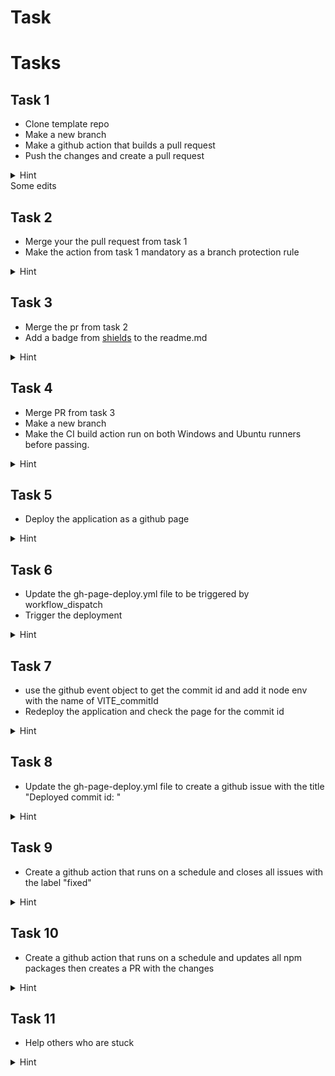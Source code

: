# Task

# Tasks

## Task 1

- Clone template repo
- Make a new branch
- Make a github action that builds a pull request
- Push the changes and create a pull request

<details>
    <summary>Hint</summary>
Gh action support multiple triggers, one of them is `pull_request` which is triggered when a PR is created or updated.
When running a gh action usually you want to checkout the code, as this is not done by default you need to add a step to do this.
In this project your need to run `npm install` and `npm run build` to build the project.

The below code needs to be added to the file in .github/workflows/ci.yml

```yaml
name: CI # Name of the workflow

on:
  pull_request: #Runs when pull request is created or updated

jobs:
  build:
    name: Build # Name of your job
    runs-on: ubuntu-latest # What OS to run on, usually windows-latest or ubuntu-latest

    steps:
      - name: Checkout code #When the github action starts its an empty container, so to interact with your codebase you need to checkout the repo first
        uses: actions/checkout@v2

      - name: Build # This step will install npm dependencies and build the project
        shell: bash
        run: |
          npm install
          npm run build

```
</details>
Some edits

## Task 2

- Merge your the pull request from task 1
- Make the action from task 1 mandatory as a branch protection rule

<details>
    <summary>Hint</summary>
To make the action mandatory you need to add a branch protection rule.
1. Go to github settings in the web browser
2. Navigate to rules and then rulesets
3. Click new branch ruleset
4. Give it a name (I usually call it main)
5. Set enforcement status to active
6. Click add target and select include default branch (main)
7. Scroll down and check `Require status checks to pass`
8. Click add checks
9. Write the name of the job in your ci.yml workflow (Build)
10. Click create

Now you can make a pull request to check if its working
The `merge` button on the pull request will be greyed out until the action completes
</details>

## Task 3

- Merge the pr from task 2
- Add a badge from [shields](https://shields.io) to the readme.md

<details>
    <summary>Hint</summary>

To add a badge to the readme you need to add a markdown snippet.
The snippet should look something like this:
1. Remove the `\`
2. Change github username to your username
3. Change repo name to your repo name
4. Add workflow name (ci.yml)
\![GitHub Workflow Status (with event)](https://img.shields.io/github/actions/workflow/status/<Github username>/<repo name>/<Workflow name>?label=Build)


The badge will probably say build failed but that is because the badge is for the main branch where the action has failed
</details>

## Task 4 

- Merge PR from task 3
- Make a new branch
- Make the CI build action run on both Windows and Ubuntu runners before passing.

<details>
    <summary>Hint</summary>

To run the action on both Windows and Ubuntu you need to add a matrix to the action.
The matrix configuration should look something like this:
```yaml
name: CI

on:
  pull_request:

jobs:
  build:
    strategy:
      matrix:
        os: [ubuntu-latest, windows-latest]
    name: Build
    runs-on: ${{matrix.os}}

    steps:
      - name: Checkout code
        uses: actions/checkout@v2

      - name: Build
        shell: bash
        run: |
          npm install
          npm run build
```
You can then use the `matrix.os` variable to run different commands based on the OS.

If everything is working you should see two CI / Build runs on your pull request

> [!WARNING]  
> Your branch protection rule is now invalid for some reason and will never succeed
> To fix it update the branch protection rule and add `Build (ubuntu-latest)` and `Build (windows-latest)`

</details>


## Task 5 

- Deploy the application as a github page

<details>
    <summary>Hint</summary>

Look at the gh-page-deploy.yml file in the .github/workflows folder
This file is a template for deploying a static site to github pages.
You need to change the `run` step to build your project and then deploy it to the gh-pages branch.

```yaml
      - name: Deploy
        run: |
          npm install
          npm run build
```
</details>

## Task 6 

- Update the gh-page-deploy.yml file to be triggered by workflow_dispatch
- Trigger the deployment

<details>
    <summary>Hint</summary>
    ```yaml
    on:
        workflow_dispatch:
    ```
</details>

## Task 7 

- use the github event object to get the commit id and add it node env with the name of VITE_commitId
- Redeploy the application and check the page for the commit id

<details>
    <summary>Hint</summary>

Look at the gh-page-deploy.yml file in the .github/workflows folder
This file is a template for deploying a static site to github pages.
You need to change the `run` step to build your project and then deploy it to the gh-pages branch.

```yaml
      - name: Deploy
        run: |
          npm install
          npm run build
          echo "VITE_commitId=${{github.sha}}" >> .env
```
</details>


## Task 8

- Update the gh-page-deploy.yml file to create a github issue with the title "Deployed commit id: <commit id>" 

<details>
    <summary>Hint</summary>
You are a pro, no more hints for you.
</details>

## Task 9 

- Create a github action that runs on a schedule and closes all issues with the label "fixed"

<details>
    <summary>Hint</summary>
You are a pro, no more hints for you.
</details>

## Task 10 

- Create a github action that runs on a schedule and updates all npm packages then creates a PR with the changes

<details>
    <summary>Hint</summary>
You are a pro, no more hints for you.
</details>

## Task 11

- Help others who are stuck

<details>
    <summary>Hint</summary>
Really dude?
</details>



